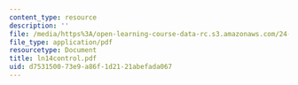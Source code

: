 ```yaml
---
content_type: resource
description: ''
file: /media/https%3A/open-learning-course-data-rc.s3.amazonaws.com/24-951-introduction-to-syntax-fall-2003/d753150073e9a86f1d2121abefada067_ln14control.pdf
file_type: application/pdf
resourcetype: Document
title: ln14control.pdf
uid: d7531500-73e9-a86f-1d21-21abefada067
---
```

